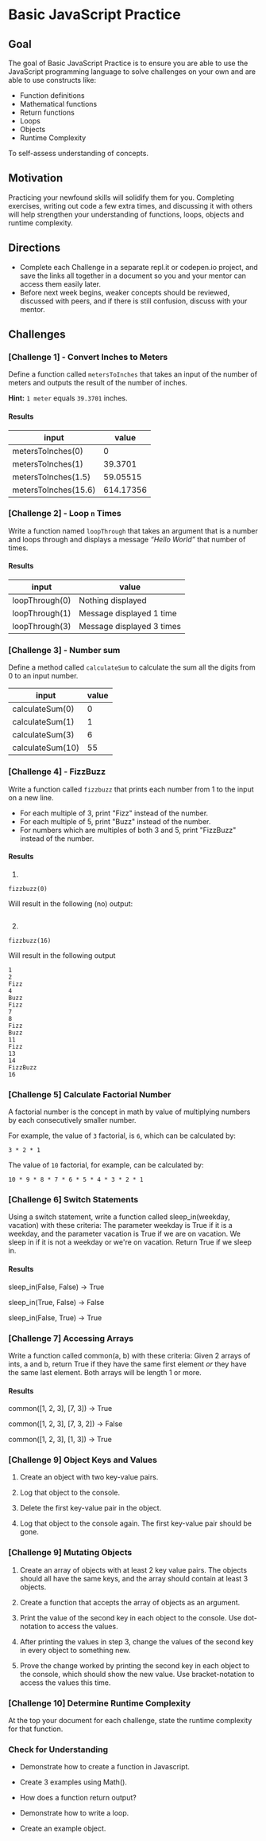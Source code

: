 # Basic JavaScript Practice


## Goal

The goal of Basic JavaScript Practice is to ensure you are able to use the JavaScript programming language to solve challenges on your own and are able to use constructs like:

* Function definitions
* Mathematical functions
* Return functions
* Loops
* Objects
* Runtime Complexity

To self-assess understanding of concepts.  

## Motivation
Practicing your newfound skills will solidify them for you. Completing exercises, writing out code a few extra times, and discussing it with others will help strengthen your understanding of functions, loops, objects and runtime complexity. 

## Directions
- Complete each Challenge in a separate repl.it or codepen.io project, and save the links all together in a document so you and your mentor can access them easily later.
- Before next week begins, weaker concepts should be reviewed, discussed with peers, and if there is still confusion, discuss with your mentor.

## Challenges

### [Challenge 1] - Convert Inches to Meters

Define a function called `metersToInches` that takes an input of the number of meters and outputs the result of the number of inches.

**Hint:** `1 meter` equals `39.3701` inches.

#### Results

| input | value |
|---|---|
| metersToInches(0) | 0 |
| metersToInches(1) | 39.3701 |
| metersToInches(1.5) | 59.05515 |
| metersToInches(15.6) | 614.17356 |

### [Challenge 2] - Loop `n` Times

Write a function named `loopThrough` that takes an argument that is a number and loops through and displays a message *“Hello World”* that number of times.

#### Results

| input | value |
|---|---|
| loopThrough(0) | Nothing displayed |
| loopThrough(1) | Message displayed 1 time |
| loopThrough(3) | Message displayed 3 times |

### [Challenge 3] - Number sum

Define a method called `calculateSum` to calculate the sum all the digits from 0 to an input number.

| input | value |
|---|---|
| calculateSum(0) | 0 |
| calculateSum(1) | 1 |
| calculateSum(3) | 6 |
| calculateSum(10) | 55 |

### [Challenge 4] - FizzBuzz

Write a function called `fizzbuzz` that prints each number from 1 to the input on a new line.

* For each multiple of 3, print "Fizz" instead of the number.
* For each multiple of 5, print "Buzz" instead of the number.
* For numbers which are multiples of both 3 and 5, print "FizzBuzz" instead of the number.


#### Results

1.
```
fizzbuzz(0)
```

Will result in the following (no) output:

```
```

2.
```
fizzbuzz(16)
```

Will result in the following output

```
1
2
Fizz
4
Buzz
Fizz
7
8
Fizz
Buzz
11
Fizz
13
14
FizzBuzz
16
```

### [Challenge 5] Calculate Factorial Number

A factorial number is the concept in math by value of multiplying numbers by each consecutively smaller number.

For example, the value of `3` factorial, is `6`, which can be calculated by:

```
3 * 2 * 1
```

The value of `10` factorial, for example, can be calculated by:

```
10 * 9 * 8 * 7 * 6 * 5 * 4 * 3 * 2 * 1
```

### [Challenge 6] Switch Statements

Using a switch statement, write a function called sleep_in(weekday, vacation) with these criteria:
The parameter weekday is True if it is a weekday, and the parameter vacation is True if we are on vacation. We sleep in if it is not a weekday or we're on vacation. Return True if we sleep in.

#### Results

sleep_in(False, False) → True

sleep_in(True, False) → False

sleep_in(False, True) → True


### [Challenge 7] Accessing Arrays

Write a function called common(a, b) with these criteria:
Given 2 arrays of ints, a and b, return True if they have the same first element *or* they have the same last element. Both arrays will be length 1 or more.

#### Results

common([1, 2, 3], [7, 3]) → True

common([1, 2, 3], [7, 3, 2]) → False

common([1, 2, 3], [1, 3]) → True

### [Challenge 9] Object Keys and Values

1.  Create an object with two key-value pairs.

2.  Log that object to the console.

3.  Delete the first key-value pair in the object.

4.  Log that object to the console again.  The first key-value pair should be gone.


### [Challenge 9] Mutating Objects

1. Create an array of objects with at least 2 key value pairs.  The objects should all have the same keys, and the array should contain at least 3 objects.

2. Create a function that accepts the array of objects as an argument.

3. Print the value of the second key in each object to the console.  Use dot-notation to access the values.

4. After printing the values in step 3, change the values of the second key in every object to something new.  

5. Prove the change worked by printing the second key in each object to the console, which should show the new value. Use bracket-notation to access the values this time.


### [Challenge 10] Determine Runtime Complexity

At the top your document for each challenge, state the runtime complexity for that function.


### Check for Understanding

- Demonstrate how to create a function in Javascript.

- Create 3 examples using Math().

- How does a function return output?

- Demonstrate how to write a loop. 

- Create an example object.

